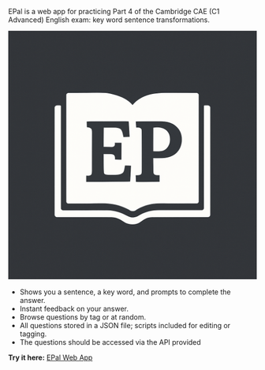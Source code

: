 EPal is a web app for practicing Part 4 of the Cambridge CAE (C1 Advanced) English exam: key word sentence transformations.

![](https://github.com/stefanolomo/EPal/blob/main/docs/web/android-chrome-512x512.png)

- Shows you a sentence, a key word, and prompts to complete the answer.
- Instant feedback on your answer.
- Browse questions by tag or at random.
- All questions stored in a JSON file; scripts included for editing or tagging.
- The questions should be accessed via the API provided

**Try it here:** [EPal Web App](https://stefanolomo.github.io/EPal/web)
